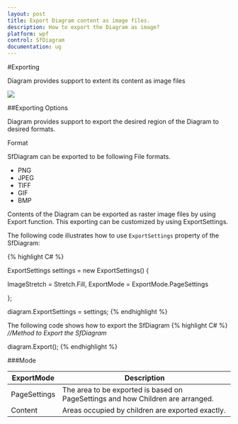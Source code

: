 ```yaml
---
layout: post
title: Export Diagram content as image files.
description: How to export the Diagram as image?
platform: wpf
control: SfDiagram
documentation: ug
---
```


#Exporting

Diagram provides support to extent its content as image files

![](Exporting_imahes/Exporting_img1.jpeg)

##Exporting Options

Diagram provides support to export the desired region of the Diagram to desired formats.

Format

SfDiagram can be exported to be following File formats.

* PNG
* JPEG
* TIFF
* GIF
* BMP

Contents of the Diagram can be exported as raster image files by using Export function. This exporting can be customized by using ExportSettings.

The following code illustrates how to use `ExportSettings` property of the SfDiagram:

{% highlight C# %}

ExportSettings settings = new ExportSettings()
{

  ImageStretch = Stretch.Fill,
  ExportMode = ExportMode.PageSettings

};

diagram.ExportSettings = settings;
{% endhighlight %}


The following code shows how to export the SfDiagram
{% highlight C# %}
_//Method to Export the SfDiagram_

diagram.Export();
{% endhighlight %}

###Mode

| ExportMode | Description |
|---|---|
| PageSettings | The area to be exported is based on PageSettings and how Children are arranged. |
| Content | Areas occupied by children are exported exactly. |


